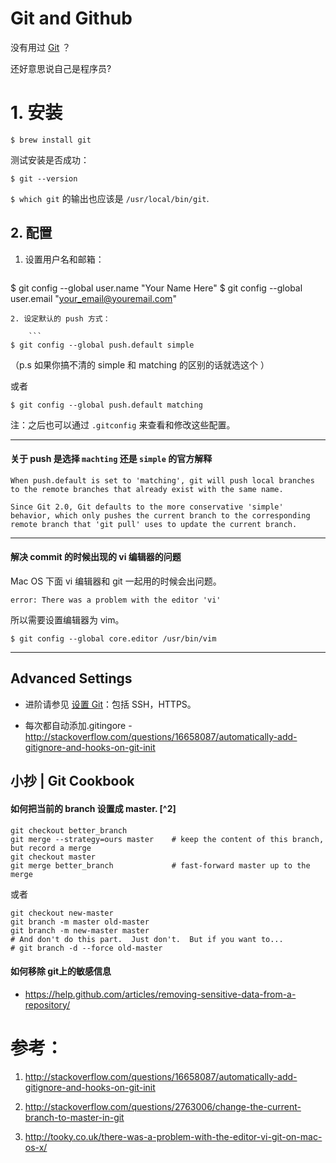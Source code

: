 # Git and Github

没有用过 [Git](http://git-scm.com/) ？

还好意思说自己是程序员? 

# 1. 安装

    $ brew install git

测试安装是否成功：

    $ git --version

 `$ which git` 的输出也应该是 `/usr/local/bin/git`.

## 2. 配置

1. 设置用户名和邮箱：
   ```
$ git config --global user.name "Your Name Here"
$ git config --global user.email "your_email@youremail.com"
```
2. 设定默认的 push 方式：

    ```
$ git config --global push.default simple    
```
（p.s 如果你搞不清的 simple 和 matching 的区别的话就选这个
）

  或者
```
$ git config --global push.default matching
```

注：之后也可以通过 `.gitconfig` 来查看和修改这些配置。

---

#### 关于 push 是选择 `machting` 还是 `simple` 的官方解释
```
When push.default is set to 'matching', git will push local branches
to the remote branches that already exist with the same name.

Since Git 2.0, Git defaults to the more conservative 'simple'
behavior, which only pushes the current branch to the corresponding
remote branch that 'git pull' uses to update the current branch.
```

---

#### 解决 commit 的时候出现的 vi 编辑器的问题

Mac OS 下面 vi 编辑器和 git 一起用的时候会出问题。

```
error: There was a problem with the editor 'vi'
```
所以需要设置编辑器为 vim。
```
$ git config --global core.editor /usr/bin/vim
```

---

## Advanced Settings

- 进阶请参见 [设置 Git](https://help.github.com/articles/set-up-git/)：包括 SSH，HTTPS。


- 每次都自动添加.gitingore - 
http://stackoverflow.com/questions/16658087/automatically-add-gitignore-and-hooks-on-git-init

## 小抄 | Git Cookbook 

#### 如何把当前的 branch 设置成 master. [^2]

```
git checkout better_branch
git merge --strategy=ours master    # keep the content of this branch, but record a merge
git checkout master
git merge better_branch             # fast-forward master up to the merge
```
或者
```
git checkout new-master
git branch -m master old-master
git branch -m new-master master
# And don't do this part.  Just don't.  But if you want to...
# git branch -d --force old-master
```

#### 如何移除 git上的敏感信息 

- https://help.github.com/articles/removing-sensitive-data-from-a-repository/

# 参考：

1. http://stackoverflow.com/questions/16658087/automatically-add-gitignore-and-hooks-on-git-init

2. http://stackoverflow.com/questions/2763006/change-the-current-branch-to-master-in-git 

3. http://tooky.co.uk/there-was-a-problem-with-the-editor-vi-git-on-mac-os-x/